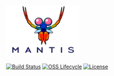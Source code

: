 # <img alt="Mantis logo" src="./.assets/mantis.png" width="200">

[![Build Status](https://img.shields.io/travis/Netflix/mantis.svg)](https://travis-ci.org/Netflix/mantis)
[![OSS Lifecycle](https://img.shields.io/osslifecycle/Netflix/mantis.svg)](https://github.com/Netflix/mantis)
[![License](https://img.shields.io/github/license/Netflix/mantis.svg)](https://www.apache.org/licenses/LICENSE-2.0)
